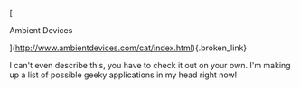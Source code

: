 [
						  
Ambient Devices
				  
](http://www.ambientdevices.com/cat/index.html){.broken_link} 

I can't even describe this, you have to check it out on your own. I'm making up a list of possible geeky applications in my head right now!